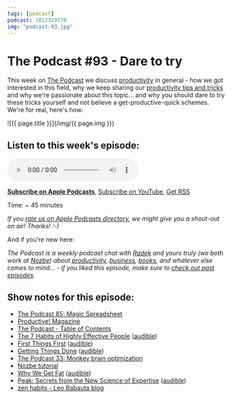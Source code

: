 ```yaml
---
tags: [podcast]
podcast: 1012329770
img: "podcast-93.jpg"
---
```


# The Podcast #93 - Dare to try

This week on [The Podcast][p] we discuss [productivity](/productivity) in general - how we got interested in this field, why we keep sharing our [productivity tips and tricks](https://nozbe.com/blog/april-webinar-recording) and why we're passionate about this topic... and why you should dare to try these tricks yourself and not believe a get-productive-quick schemes. We're for real, here's how:

<!--More-->

![{{ page.title }}](/img/{{ page.img }})

## Listen to this week's episode:

<audio controls>
<source src="https://files.nozbe.com/podcast/093.mp3" type="audio/mpeg">
</audio>

**[Subscribe on Apple Podcasts][i]**, [Subscribe on YouTube][y], [Get RSS][rss]

Time: ~ 45 minutes

*If you [rate us on Apple Podcasts directory][i], we might give you a shout-out on air! Thanks! :-)*

And if you're new here:

*The Podcast is a weekly podcast chat with [Radek][r] and yours truly (we both work at [Nozbe][n]) about [productivity](/productivity), [business](/business), [books](/books), and whatever else comes to mind… - if you liked this episode, make sure to [check out past episodes](/podcast).*

## Show notes for this episode:

  * [The Podcast 85: Magic Spreadsheet](/podcast-85)
  * [Productive! Magazine](http://productivemag.com/)
  * [The Podcast - Table of Contents](https://thepodcast.fm/toc/)
  * [The 7 Habits of Highly Effective People](https://www.amazon.com/Habits-Highly-Effective-People-Powerful/dp/1451639619/) ([audible](http://www.audible.com/pd/Business/The-7-Habits-of-Highly-Effective-People-Audiobook/B002V5HAL4/))
  * [First Things First](https://www.amazon.com/First-Things-Stephen-R-Covey/dp/0684802031/) ([audible](http://www.audible.com/pd/Business/First-Things-First-Audiobook/B002V02X6Q/))
  * [Getting Things Done](https://www.amazon.com/Getting-Things-Done-Stress-free-Productivity-ebook/dp/B00SHL3V8M/) ([audible](http://www.audible.com/pd/Business/Getting-Things-Done-Audiobook/B01B6WSMHI/))
  * [The Podcast 33: Monkey brain optimization](/podcast-33)
  * [Nozbe tutorial](https://www.youtube.com/watch?v=nK2juMMBn-M)
  * [Why We Get Fat](https://www.amazon.com/Why-We-Get-Fat-About-ebook/dp/B003WUYOQ6/) ([audible](http://www.audible.com/pd/Nonfiction/Why-We-Get-Fat-Audiobook/B004D5K512/))
  * [Peak: Secrets from the New Science of Expertise](https://www.amazon.com/Peak-Secrets-New-Science-Expertise/dp/0544456238/) ([audible](http://www.audible.com/pd/Science-Technology/Peak-Audiobook/B01F4D6XKI/))
  * [zen habits - Leo Babauta blog](https://zenhabits.net/)

[y]: https://michael.gratis/thepodcastyt
[rss]: https://thepodcast.fm/episodes?format=RSS
[e]: /podcast-93
[p]: /podcast
[n]: https://nozbe.com/?a=mike
[r]: https://michael.gratis/radex
[i]: https://michael.gratis/thepodcast
[o]: https://michael.gratis/ipadonly

[pm]: http://productivemag.com/